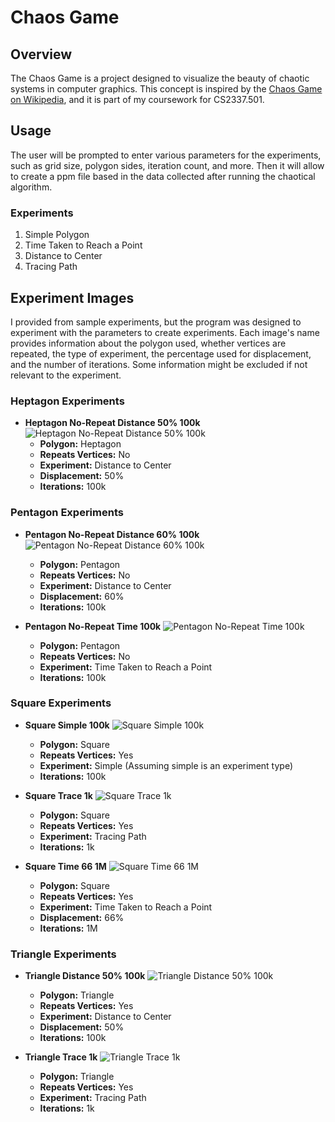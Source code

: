 # Chaos Game
## Overview
The Chaos Game is a project designed to visualize the beauty of chaotic systems in computer graphics. This concept is inspired by the [Chaos Game on Wikipedia](https://en.wikipedia.org/wiki/Chaos_game), and it is part of my coursework for CS2337.501.

## Usage
The user will be prompted to enter various parameters for the experiments, such as grid size, polygon sides, iteration count, and more. Then it will allow to create a ppm file based in the data collected after running the chaotical algorithm.

### Experiments
1. Simple Polygon
2. Time Taken to Reach a Point
3. Distance to Center
4. Tracing Path

## Experiment Images
I provided from sample experiments, but the program was designed to experiment with the parameters to create experiments. Each image's name provides information about the polygon used, whether vertices are repeated, the type of experiment, the percentage used for displacement, and the number of iterations. Some information might be excluded if not relevant to the experiment.

### Heptagon Experiments
- **Heptagon No-Repeat Distance 50% 100k**
  ![Heptagon No-Repeat Distance 50% 100k](./experiments/images/heptagon-norepeat-dist-50-100k.jpg)
  - **Polygon:** Heptagon
  - **Repeats Vertices:** No
  - **Experiment:** Distance to Center
  - **Displacement:** 50%
  - **Iterations:** 100k

### Pentagon Experiments
- **Pentagon No-Repeat Distance 60% 100k**
  ![Pentagon No-Repeat Distance 60% 100k](./experiments/images/pentagon-norepeat-dist-60-100k.jpg)
  - **Polygon:** Pentagon
  - **Repeats Vertices:** No
  - **Experiment:** Distance to Center
  - **Displacement:** 60%
  - **Iterations:** 100k
  
- **Pentagon No-Repeat Time 100k**
  ![Pentagon No-Repeat Time 100k](./experiments/images/pentagon-norepeat-time-100k.jpg)
  - **Polygon:** Pentagon
  - **Repeats Vertices:** No
  - **Experiment:** Time Taken to Reach a Point
  - **Iterations:** 100k

### Square Experiments
- **Square Simple 100k**
  ![Square Simple 100k](./experiments/images/square-simple-100k.jpg)
  - **Polygon:** Square
  - **Repeats Vertices:** Yes
  - **Experiment:** Simple (Assuming simple is an experiment type)
  - **Iterations:** 100k
 
- **Square Trace 1k**
  ![Square Trace 1k](./experiments/images/square-trace-1k.jpg)
  - **Polygon:** Square
  - **Repeats Vertices:** Yes
  - **Experiment:** Tracing Path
  - **Iterations:** 1k

- **Square Time 66 1M**
  ![Square Time 66 1M](./experiments/images/square-time-66-1M.jpg)
  - **Polygon:** Square
  - **Repeats Vertices:** Yes
  - **Experiment:** Time Taken to Reach a Point
  - **Displacement:** 66%
  - **Iterations:** 1M

### Triangle Experiments
- **Triangle Distance 50% 100k**
  ![Triangle Distance 50% 100k](./experiments/images/triangle-dist-50-100k.jpg)
  - **Polygon:** Triangle
  - **Repeats Vertices:** Yes
  - **Experiment:** Distance to Center
  - **Displacement:** 50%
  - **Iterations:** 100k

- **Triangle Trace 1k**
  ![Triangle Trace 1k](./experiments/images/triangle-trace-1k.jpg)
  - **Polygon:** Triangle
  - **Repeats Vertices:** Yes
  - **Experiment:** Tracing Path
  - **Iterations:** 1k

